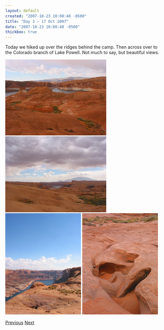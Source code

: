 ```yaml
---
layout: default
created: "2007-10-23 10:08:48 -0500"
title: "Day 3 — 17 Oct 2007"
date: "2007-10-23 10:08:48 -0500"
thickbox: true
---
```



Today we hiked up over the ridges behind the camp.  Then across over to the Colorado branch of Lake Powell.  Not much to say, but beautiful views.

<a href="images/IMG_1551.jpg" class="thickbox" rel="p"><img src="images/IMG_1551_tn.jpg"/></a>
<a href="images/IMG_1569.jpg" class="thickbox" rel="p"><img src="images/IMG_1569_tn.jpg"/></a>
<a href="images/IMG_1558.jpg" class="thickbox" rel="p"><img src="images/IMG_1558_tn.jpg"/></a>
<a href="images/IMG_1564.jpg" class="thickbox" rel="p"><img src="images/IMG_1564_tn.jpg"/></a>

[Previous](day2.html)
[Next](day4.html)

